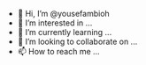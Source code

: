 - 👋 Hi, I’m @yousefambioh
- 👀 I’m interested in ...
- 🌱 I’m currently learning ...
- 💞️ I’m looking to collaborate on ...
- 📫 How to reach me ...

<!---
yousefambioh/yousefambioh is a ✨ special ✨ repository because its `README.md` (this file) appears on your GitHub profile.
You can click the Preview link to take a look at your changes.
--->
